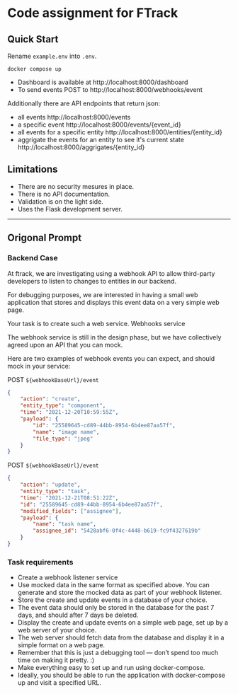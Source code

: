 # Code assignment for FTrack

## Quick Start

Rename `example.env` into `.env`.

```shell
docker compose up
```

- Dashboard is available at http://localhost:8000/dashboard
- To send events POST to http://localhost:8000/webhooks/event

Additionally there are API endpoints that return json:

- all events http://localhost:8000/events
- a specific event http://localhost:8000/events/{event_id}
- all events for a specific entity http://localhost:8000/entities/{entity_id}
- aggrigate the events for an entity to see it's current state http://localhost:8000/aggrigates/{entity_id}

## Limitations

- There are no security mesures in place.
- There is no API documentation.
- Validation is on the light side.
- Uses the Flask development server.

---

## Origonal Prompt

### Backend Case

At ftrack, we are investigating using a webhook API to allow third-party developers to listen to changes to entities in our backend.

For debugging purposes, we are interested in having a small web application that stores and displays this event data on a very simple web page.

Your task is to create such a web service.
Webhooks service

The webhook service is still in the design phase, but we have collectively agreed upon an API that you can mock. 

Here are two examples of webhook events you can expect, and should mock in your service:

POST `${webhookBaseUrl}/event`

```json
{
    "action": "create",
    "entity_type": "component",
    "time": "2021-12-20T10:59:55Z",
    "payload": {
        "id": "25589645-cd89-44bb-8954-6b4ee87aa57f",
        "name": "image name",
        "file_type": "jpeg"
    }
}
```

POST `${webhookBaseUrl}/event`

```json
{
    "action": "update",
    "entity_type": "task",
    "time": "2021-12-21T08:51:22Z",
    "id": "25589645-cd89-44bb-8954-6b4ee87aa57f",
    "modified_fields": ["assignee"],
    "payload": {
        "name": "task name",
        "assignee_id": "5428abf6-0f4c-4448-b619-fc9f4327619b"
    }
}
```

### Task requirements

- Create a webhook listener service 
- Use mocked data in the same format as specified above. You can generate and store the mocked data as part of your webhook listener.
- Store the create and update events in a database of your choice. 
- The event data should only be stored in the database for the past 7 days, and should after 7 days be deleted.
- Display the create and update events on a simple web page, set up by a web server of your choice.
- The web server should fetch data from the database and display it in a simple format on a web page.
- Remember that this is just a debugging tool — don’t spend too much time on making it pretty. :)
- Make everything easy to set up and run using docker-compose.
- Ideally, you should be able to run the application with docker-compose up and visit a specified URL.
